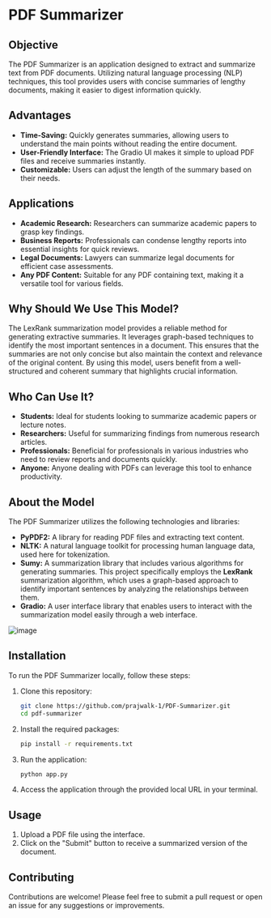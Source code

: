 # PDF Summarizer

## Objective
The PDF Summarizer is an application designed to extract and summarize text from PDF documents. Utilizing natural language processing (NLP) techniques, this tool provides users with concise summaries of lengthy documents, making it easier to digest information quickly.

## Advantages
- **Time-Saving:** Quickly generates summaries, allowing users to understand the main points without reading the entire document.
- **User-Friendly Interface:** The Gradio UI makes it simple to upload PDF files and receive summaries instantly.
- **Customizable:** Users can adjust the length of the summary based on their needs.

## Applications
- **Academic Research:** Researchers can summarize academic papers to grasp key findings.
- **Business Reports:** Professionals can condense lengthy reports into essential insights for quick reviews.
- **Legal Documents:** Lawyers can summarize legal documents for efficient case assessments.
- **Any PDF Content:** Suitable for any PDF containing text, making it a versatile tool for various fields.

## Why Should We Use This Model?
The LexRank summarization model provides a reliable method for generating extractive summaries. It leverages graph-based techniques to identify the most important sentences in a document. This ensures that the summaries are not only concise but also maintain the context and relevance of the original content. By using this model, users benefit from a well-structured and coherent summary that highlights crucial information.

## Who Can Use It?
- **Students:** Ideal for students looking to summarize academic papers or lecture notes.
- **Researchers:** Useful for summarizing findings from numerous research articles.
- **Professionals:** Beneficial for professionals in various industries who need to review reports and documents quickly.
- **Anyone:** Anyone dealing with PDFs can leverage this tool to enhance productivity.

## About the Model
The PDF Summarizer utilizes the following technologies and libraries:
- **PyPDF2:** A library for reading PDF files and extracting text content.
- **NLTK:** A natural language toolkit for processing human language data, used here for tokenization.
- **Sumy:** A summarization library that includes various algorithms for generating summaries. This project specifically employs the **LexRank** summarization algorithm, which uses a graph-based approach to identify important sentences by analyzing the relationships between them.
- **Gradio:** A user interface library that enables users to interact with the summarization model easily through a web interface.

![image](https://github.com/user-attachments/assets/92e7a08e-22b0-49fc-bfaa-f661575650ba)


## Installation

To run the PDF Summarizer locally, follow these steps:

1. Clone this repository:
   ```bash
   git clone https://github.com/prajwalk-1/PDF-Summarizer.git
   cd pdf-summarizer
   ```

2. Install the required packages:
   ```bash
   pip install -r requirements.txt
   ```

3. Run the application:
   ```bash
   python app.py
   ```

4. Access the application through the provided local URL in your terminal.

## Usage
1. Upload a PDF file using the interface.
2. Click on the "Submit" button to receive a summarized version of the document.

## Contributing
Contributions are welcome! Please feel free to submit a pull request or open an issue for any suggestions or improvements.

```
